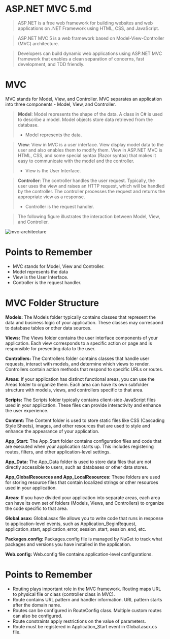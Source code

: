# ASP.NET MVC 5.md

> ASP.NET is a free web framework for building websites and web applications on .NET Framework using HTML, CSS, and JavaScript. 

> ASP.NET MVC 5 is a web framework based on Model-View-Controller (MVC) architecture. 

> Developers can build dynamic web applications using ASP.NET MVC framework that enables a clean separation of concerns, fast development, and TDD friendly.

# MVC
MVC stands for Model, View, and Controller. MVC separates an application into three components - Model, View, and Controller.

> **Model**: Model represents the shape of the data. A class in C# is used to describe a model. Model objects store data retrieved from the database.
>* Model represents the data.

> **View**: View in MVC is a user interface. View display model data to the user and also enables them to modify them. View in ASP.NET MVC is HTML, CSS, and some special syntax (Razor syntax) that makes it easy to communicate with the model and the controller.
>* View is the User Interface.

> **Controller**: The controller handles the user request. Typically, the user uses the view and raises an HTTP request, which will be handled by the controller. The controller processes the request and returns the appropriate view as a response.
>* Controller is the request handler.

> The following figure illustrates the interaction between Model, View, and Controller.




![mvc-architecture](https://github.com/a0s21en5/The-Complete-C-Sharp-Bootcamp/assets/86140629/3cc1922a-a9dc-4d12-8d59-f3d51a9208bf)

# Points to Remember
* MVC stands for Model, View and Controller.
* Model represents the data
* View is the User Interface.
* Controller is the request handler.


# MVC Folder Structure
**Models:** The Models folder typically contains classes that represent the data and business logic of your application. These classes may correspond to database tables or other data sources.

**Views:** The Views folder contains the user interface components of your application. Each view corresponds to a specific action or page and is responsible for presenting data to the user.

**Controllers:** The Controllers folder contains classes that handle user requests, interact with models, and determine which views to render. Controllers contain action methods that respond to specific URLs or routes.

**Areas:** If your application has distinct functional areas, you can use the Areas folder to organize them. Each area can have its own subfolder structure with models, views, and controllers specific to that area.

**Scripts:** The Scripts folder typically contains client-side JavaScript files used in your application. These files can provide interactivity and enhance the user experience.

**Content:** The Content folder is used to store static files like CSS (Cascading Style Sheets), images, and other resources that are used to style and enhance the appearance of your application.

**App_Start:** The App_Start folder contains configuration files and code that are executed when your application starts up. This includes registering routes, filters, and other application-level settings.

**App_Data:** The App_Data folder is used to store data files that are not directly accessible to users, such as databases or other data stores.

**App_GlobalResources and App_LocalResources:** These folders are used for storing resource files that contain localized strings or other resources used in your application.

**Areas:** If you have divided your application into separate areas, each area can have its own set of folders (Models, Views, and Controllers) to organize the code specific to that area.

**Global.asax:** Global.asax file allows you to write code that runs in response to application-level events, such as Application_BeginRequest, application_start, application_error, session_start, session_end, etc.

**Packages.config:** Packages.config file is managed by NuGet to track what packages and versions you have installed in the application.

**Web.config:** Web.config file contains application-level configurations.

# Points to Remember
* Routing plays important role in the MVC framework. Routing maps URL to physical file or class (controller class in MVC).
* Route contains URL pattern and handler information. URL pattern starts after the domain name.
* Routes can be configured in RouteConfig class. Multiple custom routes can also be configured.
* Route constraints apply restrictions on the value of parameters.
* Route must be registered in Application_Start event in Global.ascx.cs file.
